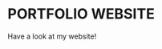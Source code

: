 PORTFOLIO WEBSITE
======================================================================

Have a look at my website!